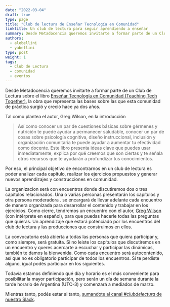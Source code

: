 ```yaml
---
date: "2022-03-04"
draft: true
type: page
title: "Club de lectura de Enseñar Tecnología en Comunidad"
linktitle: Un club de lectura para seguir aprendiendo a enseñar
summary: Desde Metadocencia queremos invitarte a formar parte de un Club de Lectura sobre el libro [Enseñar Tecnología en Comunidad (Teaching Tech Together)](https://teachtogether.tech/es/index.html), la obra que representa las bases sobre las que esta comunidad de práctica surgió y creció hace ya dos años.
authors: 
  - alebellini
  - yabellini
type: post
weight: 1
tags: 
  - Club de Lectura
  - comunidad
  - eventos
---
```


Desde Metadocencia queremos invitarte a formar parte de un Club de Lectura sobre el libro [Enseñar Tecnología en Comunidad (Teaching Tech Together)](https://teachtogether.tech/es/index.html), la obra que representa las bases sobre las que esta comunidad de práctica surgió y creció hace ya dos años.

Tal como plantea el autor, Greg Wilson, en la introducción

> Así como conocer un par de cuestiones básicas sobre gérmenes y nutrición te puede ayudar a permanecer saludable, conocer un par de cosas sobre psicología cognitiva, diseño instruccional, inclusión y organización comunitaria te puede ayudar a aumentar tu efectividad como docente. Este libro presenta ideas clave que puedes usar inmediatamente, explica por qué creemos que son ciertas y te señala otros recursos que te ayudarán a profundizar tus conocimientos.

Por eso, el principal objetivo de encontrarnos en un club de lectura es poder analizar cada capítulo, realizar los ejercicios propuestos y generar nuevos aprendizajes y construcciones en comunidad.

La organizacion será con encuentros donde discutiremos dos o tres capítulos relacionados. Una o varias personas presentarán los capítulos y otra persona moderadora .
se encargará de llevar adelante cada encuentro de manera organizada para desarrollar el contenido y trabajar en los ejercicios.
Como cierre, tendremos un encuentro con el autor, [Greg Wilson](https://third-bit.com/) (con intérprete en español), para que puedas hacerle todas las preguntas que quieras.
Un aprendizaje que estará potenciado por los encuentros del club de lectura y las producciones que construimos en ellos.

La convocatoria está abierta a todas las personas que quiera participar y, como siempre, será gratuita.
Si no leiste los capítulos que discutiremos en un encuentro y queres acercarte a escuchar y participar las dinámicas, también te damos la bienvenida.
Como cada encuentro será autocontenido, así que no es obligatorio participar de todos los encuentros.
Si te perdiste alguno, igual podés participar en los siguientes.

Todavía estamos definiendo qué día y horario es el más conveniente para posibilitar la mayor participación, pero serán un día de semana durante la tarde horario de Argentina (UTC-3) y comenzará a mediados de marzo.

Mientras tanto, podés estar al tanto, [sumandote al canal *#clubdelectura* de nuestro Slack](https://join.slack.com/t/metadocencia/shared_invite/zt-ek8a0rup-MQB_5qUKhr9zIGKQAUImXA). 
